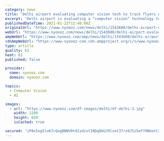 ```yaml
---
category: news
title: "Delhi airport evaluating computer vision tech to track flyers ensure social distancing Official"
excerpt: "Delhi airport is evaluating a “computer vision” technology to track passengers reduce waiting time and ensure social distancing at its terminals a top official of the facility's operator said on Tuesday."
publishedDateTime: 2021-01-22T12:40:00Z
originalUrl: "https://www.nyoooz.com/news/delhi/1543600/delhi-airport-evaluating-computer-vision-tech-to-track-flyers-ensure-social-distancing-official/"
webUrl: "https://www.nyoooz.com/news/delhi/1543600/delhi-airport-evaluating-computer-vision-tech-to-track-flyers-ensure-social-distancing-official/"
ampWebUrl: "https://www.nyoooz.com/amp/news/delhi/1543600/delhi-airport-evaluating-computer-vision-tech-to-track-flyers-ensure-social-distancing-official/"
cdnAmpWebUrl: "https://www-nyoooz-com.cdn.ampproject.org/c/s/www.nyoooz.com/amp/news/delhi/1543600/delhi-airport-evaluating-computer-vision-tech-to-track-flyers-ensure-social-distancing-official/"
type: article
quality: 62
heat: 62
published: false

provider:
  name: nyoooz.com
  domain: nyoooz.com

topics:
  - Computer Vision
  - AI

images:
  - url: "https://www.nyoooz.com/df-images/delhi/df-delhi-3.jpg"
    width: 1200
    height: 630
    isCached: true

secured: "iP8x5og5loK7cQxgBNNV0t92zdzxtINDq8bUJ9lsnt37rzdJ5z5mf7ONUotCz3rArgd7AAXzoHixBrkpRkUZyXXNEUEmIutqDA9I0ZgZuRPG9UzAsCMBcwJEvbTZkmjMME7NZQnxBnfHGpFlvAr64G/BJFyub/miySF0KxuF6plnmFvqnPbB+8pZJA0XFf4G3z5tbSpGaOfX7rPBKmo4s4EhVfIqoDZMxnNq+k7V/JmEYUDXG2I3iu4ZBbQIfVDOhW0rKeobcNrd3+6g3dJzxO0ZkcfH/EJp9PAsoHITEbgpJTKtCrIHOnYEJBIqrnykD0Amiyti0w8IGGHj0A9vCMPOEWUMQXjnr6+IFsilZec=;i6lvpKgstSz8camfEooFbA=="
---
```


